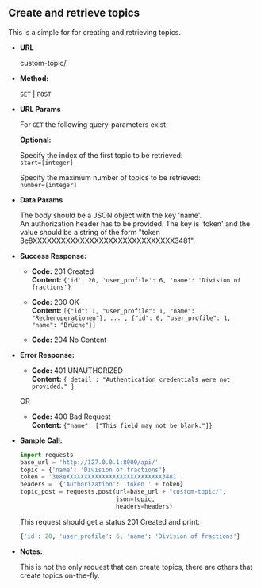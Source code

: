 **Create and retrieve topics**
----
  This is a simple for for creating and retrieving topics. 
* **URL**

  custom-topic/

* **Method:**

  `GET` | `POST` 
  
*  **URL Params**

   For `GET` the following query-parameters exist: 

   **Optional:** <br>
   
    Specify the index of the first topic to be retrieved: <br>
    `start=[integer]` 
       
    Specify the maximum number of topics to be retrieved:  <br>
    `number=[integer]` 

* **Data Params**

    The body should be a JSON object with the key 'name'. <br> An authorization header has to be provided. The key is 'token' 
    and the value should be a string of the form "token 3e8XXXXXXXXXXXXXXXXXXXXXXXXXXXXXX3481". 
    
* **Success Response:**

  * **Code:** 201 Created <br />
    **Content:** `{'id': 20, 'user_profile': 6, 'name': 'Division of fractions'}`
    
  * **Code:** 200 OK <br />
    **Content:** `[{"id": 1, "user_profile": 1, "name": "Rechenoperationen"}, ... , {"id": 6, "user_profile": 1, 
                 "name": "Brüche"}]`
  
  * **Code:** 204 No Content <br />
 
* **Error Response:**

  * **Code:** 401 UNAUTHORIZED <br />
    **Content:** `{ detail : "Authentication credentials were not provided." }`

  OR

  * **Code:** 400 Bad Request <br />
    **Content:** `{"name": ["This field may not be blank."]}`

* **Sample Call:**

    ```python
    import requests
    base_url = 'http://127.0.0.1:8000/api/'
    topic = {'name': 'Division of fractions'}
    token = '3e8eXXXXXXXXXXXXXXXXXXXXXXXXXXX3481'
    headers =  {'Authorization': 'token ' + token}
    topic_post = requests.post(url=base_url + "custom-topic/", 
                               json=topic, 
                               headers=headers)
     ``` 
     
     This request should get a status 201 Created and print:
     ```python
     {'id': 20, 'user_profile': 6, 'name': 'Division of fractions'}
     ```
    
* **Notes:**

    This is not the only request that can create topics, there are others that create topics on-the-fly.
